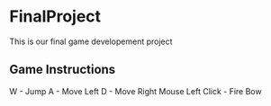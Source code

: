 # FinalProject
This is our final game developement project<br />

## Game Instructions

W - Jump
A - Move Left
D - Move Right
Mouse Left Click - Fire Bow
